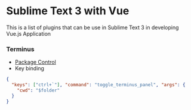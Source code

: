 # Sublime Text 3 with Vue
This is a list of plugins that can be use in Sublime Text 3 in developing Vue.js Application
### Terminus
 - [Package Control](https://packagecontrol.io/packages/Terminus)
 - Key binding
```json
{ 
  "keys": ["ctrl+`"], "command": "toggle_terminus_panel", "args": {
    "cwd": "$folder"
  }
}
```
